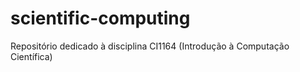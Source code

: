# scientific-computing
Repositório dedicado à disciplina CI1164 (Introdução à Computação Científica)
